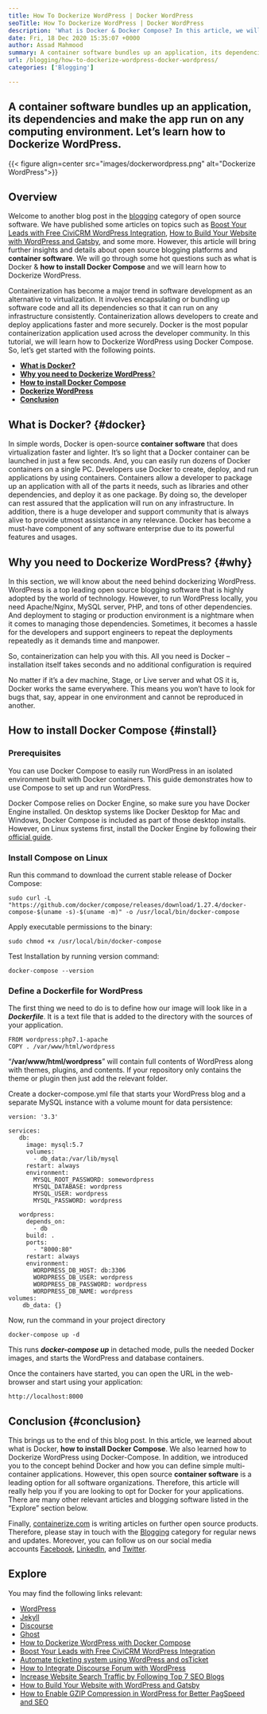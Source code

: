 ```yaml
---
title: How To Dockerize WordPress | Docker WordPress
seoTitle: How To Dockerize WordPress | Docker WordPress
description: 'What is Docker & Docker Compose? In this article, we will learn how to install Docker, Docker Compose, and how to Dockerize Wordpress into a Docker Container.'
date: Fri, 18 Dec 2020 15:35:07 +0000
author: Assad Mahmood
summary: A container software bundles up an application, its dependencies and make the app run on any computing environment. Let’s learn how to Dockerize WordPress.
url: /blogging/how-to-dockerize-wordpress-docker-wordpress/
categories: ['Blogging']

---
```

## A container software bundles up an application, its dependencies and make the app run on any computing environment. Let’s learn how to Dockerize WordPress.

{{< figure align=center src="images/dockerwordpress.png" alt="Dockerize WordPress">}}  

## Overview

Welcome to another blog post in the [blogging][1] category of open source software. We have published some articles on topics such as [Boost Your Leads with Free CiviCRM WordPress Integration][2], [How to Build Your Website with WordPress and Gatsby][3], and some more. However, this article will bring further insights and details about open source blogging platforms and **container software**. We will go through some hot questions such as what is Docker & **how to install Docker Compose** and we will learn how to Dockerize WordPress. 

Containerization has become a major trend in software development as an alternative to virtualization. It involves encapsulating or bundling up software code and all its dependencies so that it can run on any infrastructure consistently. Containerization allows developers to create and deploy applications faster and more securely. Docker is the most popular containerization application used across the developer community. In this tutorial, we will learn how to Dockerize WordPress using Docker Compose. So, let’s get started with the following points.

  * [**What is Docker?**][4]
  * [**Why you need to Dockerize WordPress**?][5]
  * **[How to install Docker Compose][6]**
  * **[Dockerize WordPress][7]**
  * **[Conclusion][8]**

## What is Docker? {#docker}

In simple words, Docker is open-source **container software** that does virtualization faster and lighter. It’s so light that a Docker container can be launched in just a few seconds. And, you can easily run dozens of Docker containers on a single PC. Developers use Docker to create, deploy, and run applications by using containers. Containers allow a developer to package up an application with all of the parts it needs, such as libraries and other dependencies, and deploy it as one package. By doing so, the developer can rest assured that the application will run on any infrastructure. In addition, there is a huge developer and support community that is always alive to provide utmost assistance in any relevance. Docker has become a must-have component of any software enterprise due to its powerful features and usages. 

## Why you need to Dockerize WordPress? {#why}

In this section, we will know about the need behind dockerizing WordPress. WordPress is a top leading open source blogging software that is highly adopted by the world of technology. However, to run WordPress locally, you need Apache/Nginx, MySQL server, PHP, and tons of other dependencies. And deployment to staging or production environment is a nightmare when it comes to managing those dependencies. Sometimes, it becomes a hassle for the developers and support engineers to repeat the deployments repeatedly as it demands time and manpower. 

So, containerization can help you with this. All you need is Docker – installation itself takes seconds and no additional configuration is required

No matter if it’s a dev machine, Stage, or Live server and what OS it is, Docker works the same everywhere. This means you won’t have to look for bugs that, say, appear in one environment and cannot be reproduced in another.

## How to install Docker Compose {#install}

### Prerequisites

You can use Docker Compose to easily run WordPress in an isolated environment built with Docker containers. This guide demonstrates how to use Compose to set up and run WordPress. 

Docker Compose relies on Docker Engine, so make sure you have Docker Engine installed. On desktop systems like Docker Desktop for Mac and Windows, Docker Compose is included as part of those desktop installs. However, on Linux systems first, install the Docker Engine by following their [official guide][9].

### Install Compose on Linux

Run this command to download the current stable release of Docker Compose:


```
sudo curl -L "https://github.com/docker/compose/releases/download/1.27.4/docker-compose-$(uname -s)-$(uname -m)" -o /usr/local/bin/docker-compose
```


Apply executable permissions to the binary:


```
sudo chmod +x /usr/local/bin/docker-compose
```


Test Installation by running version command:


```
docker-compose --version
```


### Define a Dockerfile for WordPress

The first thing we need to do is to define how our image will look like in a **_Dockerfile_**. It is a text file that is added to the directory with the sources of your application. 


```
FROM wordpress:php7.1-apache
COPY . /var/www/html/wordpress
```


“**/var/www/html/wordpress**” will contain full contents of WordPress along with themes, plugins, and contents. If your repository only contains the theme or plugin then just add the relevant folder.

Create a docker-compose.yml file that starts your WordPress blog and a separate MySQL instance with a volume mount for data persistence:


```
version: '3.3'

services:
   db:
     image: mysql:5.7
     volumes:
       - db_data:/var/lib/mysql
     restart: always
     environment:
       MYSQL_ROOT_PASSWORD: somewordpress
       MYSQL_DATABASE: wordpress
       MYSQL_USER: wordpress
       MYSQL_PASSWORD: wordpress

   wordpress:
     depends_on:
       - db
     build: .
     ports:
       - "8000:80"
     restart: always
     environment:
       WORDPRESS_DB_HOST: db:3306
       WORDPRESS_DB_USER: wordpress
       WORDPRESS_DB_PASSWORD: wordpress
       WORDPRESS_DB_NAME: wordpress
volumes:
    db_data: {}
```


Now, run the command in your project directory


```
docker-compose up -d
```


This runs **_docker-compose up_** in detached mode, pulls the needed Docker images, and starts the WordPress and database containers.

Once the containers have started, you can open the URL in the web-browser and start using your application:


```
http://localhost:8000
```


## Conclusion {#conclusion}

This brings us to the end of this blog post. In this article, we learned about what is Docker, **how to install Docker Compose**. We also learned how to Dockerize WordPress using Docker-Compose. In addition, we introduced you to the concept behind Docker and how you can define simple multi-container applications. However, this open source **container software** is a leading option for all software organizations. Therefore, this article will really help you if you are looking to opt for Docker for your applications. There are many other relevant articles and blogging software listed in the “Explore” section below.

Finally, [containerize.com][10] is writing articles on further open source products. Therefore, please stay in touch with the [Blogging][1] category for regular news and updates. Moreover, you can follow us on our social media accounts [Facebook][11], [LinkedIn][12], and [Twitter][13].

## Explore

You may find the following links relevant:

  * [WordPress][14]
  * [Jekyll][15]
  * [Discourse][16]
  * [Ghost][17]
  * [How to Dockerize WordPress with Docker Compose][18]
  * [Boost Your Leads with Free CiviCRM WordPress Integration][2]
  * [Automate ticketing system using WordPress and osTicket][19]
  * [How to Integrate Discourse Forum with WordPress][20]
  * [Increase Website Search Traffic by Following Top 7 SEO Blogs][21]
  * [How to Build Your Website with WordPress and Gatsby][3]
  * [How to Enable GZIP Compression in WordPress for Better PagSpeed and SEO][22]

 [1]: https://products.containerize.com/blogging/
 [2]: https://blog.containerize.com/2020/10/13/boost-your-leads-with-civicrm-wordpress-integration/
 [3]: https://blog.containerize.com/2020/11/25/how-to-build-your-website-with-wordpress-and-gatsby/
 [4]: #docker
 [5]: #why
 [6]: #install
 [7]: #dockerize
 [8]: #conclusion
 [9]: https://docs.docker.com/engine/install/#server
 [10]: https://www.containerize.com/
 [11]: https://web.facebook.com/containerize
 [12]: https://www.linkedin.com/company/containerize/
 [13]: https://twitter.com/containerize_co
 [14]: https://products.containerize.com/blogging/wordpress/
 [15]: https://products.containerize.com/blogging/jekyll/
 [16]: https://products.containerize.com/discussion-forum/discourse/
 [17]: https://products.containerize.com/blogging/ghost/
 [18]: https://blog.containerize.com/2020/12/18/how-to-dockerize-wordpress-with-docker-compose/
 [19]: https://blog.containerize.com/2020/10/13/automate-ticketing-system-using-wordpress-and-osticket/
 [20]: https://blog.containerize.com/2020/10/14/how-to-integrate-discourse-forum-with-wordpress/
 [21]: https://blog.containerize.com/2021/01/17/increase-website-search-traffic-by-following-top-7-seo-blogs/
 [22]: https://blog.containerize.com/2020/12/12/how-to-enable-gzip-compression-in-wordpress-for-better-speed/